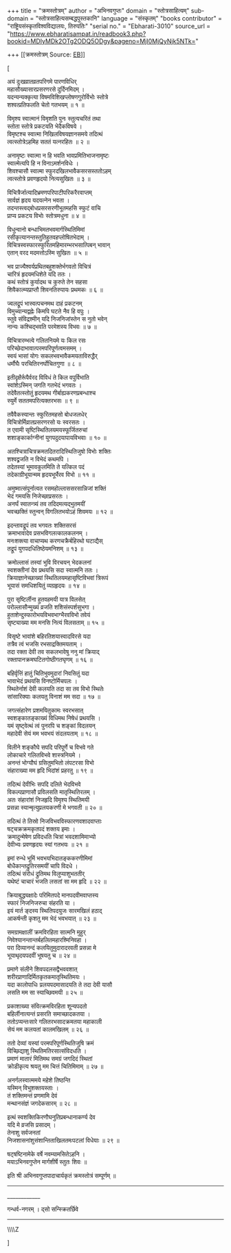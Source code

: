 +++
title = "क्रमस्तोत्रम्"
author = "अभिनवगुप्तः"
domain = "स्तोत्रसाहित्यम्"
sub-domain = "स्तोत्रसाहित्यसम्बद्धपुस्तकानि"
language = "संस्कृतम्"
"books contributor" = "राष्ट्रियसंस्कृतविश्वविद्यालयः, तिरुपतिः"
"serial no." = "Ebharati-3010"
source_url = "https://www.ebharatisampat.in/readbook3.php?bookid=MDIyMDk2OTg2ODQ5ODgy&pageno=MjI0MjQyNjk5NTk="

+++
[[क्रमस्तोत्रम्	Source: [EB](https://www.ebharatisampat.in/readbook3.php?bookid=MDIyMDk2OTg2ODQ5ODgy&pageno=MjI0MjQyNjk5NTk=)]]

\[



अयं दुःखव्रातव्रतपरिगमे पारणविधिर्  
महासौख्यासारप्रसरणरसे दुर्दिनमिदम् ।  
यदन्यन्यक्कृत्या विषमविशिखप्लोषणगुरोर्विभोः स्तोत्रे  
शश्वत्प्रतिफलति चेतो गतभयम् ॥ १ ॥

विमृश्य स्वात्मानं विमृशति पुनः स्तुत्यचरितं तथा  
स्तोता स्तोत्रे प्रकटयति भेदैकविषये ।  
विमृष्टश्च स्वात्मा निखिलविषयज्ञानसमये तदित्थं  
त्वत्स्तोत्रेऽहमिह सततं यत्नरहितः ॥ २ ॥

अनामृष्टः स्वात्मा न हि भवति भावप्रमितिभाजनामृष्टः  
स्वात्मेत्यपि हि न विनाऽमर्शनविधेः ।  
शिवश्चासौ स्वात्मा स्फुरदखिलभावैकसरसस्ततोऽहम्  
त्वत्स्तोत्रे प्रवणहृदयो नित्यसुखितः ॥ ३ ॥

विचित्रैर्जात्यादिभ्रमणपरिपाटीपरिकरैरवाप्तम्  
सार्वज्ञं हृदय यदयत्नेन भवता ।  
तदन्तस्त्वद्बोधप्रसरसरणीभूतमहसि स्फुटं वाचि  
प्राप्य प्रकटय विभोः स्तोत्रमधुना ॥ ४ ॥

विधुन्वानो बन्धाभिमतभवमार्गस्थितिमिमां  
रसीकृत्यानन्तस्तुतिहुतवहप्लोषितभेदाम् ।  
विचित्रस्वस्फारस्फुरितमहिमारम्भरभसात्पिबन् भावान्  
एतान् वरद मदमत्तोऽस्मि सुखितः ॥ ५ ॥

भव प्राज्यैश्वर्यप्रथितबहुशक्तेर्भगवतो विचित्रं  
चारित्रं हृदयमधिशेते यदि ततः ।  
कथं स्तोत्रं कुर्यादथ च कुरुते तेन सहसा  
शिवैकात्म्यप्राप्तौ शिवनतिरुपायः प्रथमकः ॥ ६ ॥

ज्वलद्रूपं भास्वत्पचनमथ दाहं प्रकटनम्  
विमुच्यान्यद्वह्नेः किमपि घटते नैव हि वपुः ।  
स्तुवे संविद्रश्मीन् यदि निजनिजांस्तेन स नुतो भवेन्  
नान्यः कश्चिद्भवति परमेशस्य विभवः ॥ ७ ॥

विचित्रारम्भत्वे गलितनियमे यः किल रसः  
परिच्छेदाभावात्परमपरिपूर्णत्वमसमम् ।  
स्वयं भासां योगः सकलभवभावैकमयताविरुद्धैर्  
धर्मौघैः परचितिरनर्घोचितगुणा ॥ ८ ॥

इतीदृक्षैर्रूपैर्वरद विविधं ते किल वपुर्विभाति  
स्वांशेऽस्मिन् जगति गतभेदं भगवतः ।  
तदेवैतत्स्तोतुं हृदयमथ गीर्बाह्यकरणप्रबन्धाश्च  
स्युर्मे सततमपरित्यक्तरभसः ॥ ९ ॥

तवैवैकस्यान्तः स्फुरितमहसो बोधजलधेर्  
विचित्रोर्मिव्रातप्रसरणरसो यः स्वरसतः ।  
त एवामी सृष्टिस्थितिलयमयस्फूर्जितरुचां  
शशाङ्कार्काग्नीनां युगपदुदयापायविभवाः ॥ १० ॥

अतश्चित्राचित्रक्रमतदितरादिस्थितिजुषो विभोः शक्तिः  
शश्वद्व्रजति न विभेदं कथमपि ।  
तदेतस्यां भूमावकुलमिति ते यत्किल पदं  
तदेकाग्रीभूयान्मम हृदयभूर्भैरव विभो ॥ ११ ॥

अमुष्मात्संपूर्नात्वत रसमहोल्लाससरसान्निजां शक्तिं  
भेदं गमयसि निजेच्छाप्रसरतः ।  
अनर्घं स्वातन्त्र्यं तव तदिदमत्यद्भुतमयीं  
भवच्छक्तिं स्तुन्वन् विगलितभयोऽहं शिवमयः ॥ १२ ॥

इदन्तावद्रूपं तव भगवतः शक्तिसरसं  
क्रमाभावादेव प्रसभविगलत्कालकलनम् ।  
मनःशक्त्या वाचाप्यथ करणचक्रैर्बहिरथो घटाद्यैस्  
तद्रूपं युगपदधितिष्ठेयमनिशम् ॥ १३ ॥

क्रमोल्लासं तस्यां भुवि विरचयन् भेदकलनां  
स्वशक्तीनां देव प्रथयसि सदा स्वात्मनि ततः ।  
क्रियाज्ञानेच्छाख्यां स्थितिलयमहासृष्टिविभवां त्रिरूपं  
भूयासं समधिशयितुं व्यग्रहृदयः ॥ १४ ॥

पुरा सृष्टिर्लीना हुतवहमयी यात्र विलसेत्  
परोल्लासौन्मुख्यं व्रजति शशिसंस्पर्शसुभगा ।  
हुताशेन्दुस्फारोभयविभवभाग्भैरवविभो तवेयं  
सृष्ट्याख्या मम मनसि नित्यं विलसताम् ॥ १५ ॥

विसृष्टे भावांशे बहिरतिशयास्वादविरसे यदा  
तत्रैव त्वं भजसि रभसाद्रक्तिमयताम् ।  
तदा रक्ता देवी तव सकलभावेषु ननु मां क्रियाद्  
रक्तापानक्रमघटितगोष्ठीगतघृणम् ॥ १६ ॥

बहिर्वृत्तिं हातुं चितिभुवमुदारां निवसितुं यदा  
भावाभेदं प्रथयसि विनष्टोर्मिचपलः ।  
स्थितेर्नाशं देवी कलयति तदा सा तव विभो स्थितेः  
सांसारिक्याः कलयतु विनाशं मम सदा ॥ १७ ॥

जगत्संहारेण प्रशमयितुकामः स्वरभसात्  
स्वशङ्कातङ्काख्यं विधिमथ निषेधं प्रथयसि ।  
यमं सृष्ट्वेत्थं त्वं पुनरपि च शङ्कां विदलयन्  
महादेवी सेयं मम भवभयं संदलयताम् ॥ १८ ॥

विलीने शङ्कौघे सपदि परिपूर्णे च विभवे गते  
लोकाचारे गलितविभवे शास्त्रनियमे ।  
अनन्तं भोग्यौघं ग्रसितुमभितो लंपटरसा विभो  
संहाराख्या मम हृदि भिदांशं प्रहरतु ॥ १९ ॥

तदित्थं देवीभिः सपदि दलिते भेदविभवे  
विकल्पप्राणासौ प्रविलसति मातृस्थितिरलम् ।  
अतः संहारांशं निजहृदि विमृश्य स्थितिमयी  
प्रसन्ना स्यान्मृत्युप्रलयकरणी मे भगवती ॥ २० ॥

तदित्थं ते तिस्रो निजविभवविस्फारणवशादवाप्ताः  
षट्चक्रक्रमकृतपदं शक्तय इमाः ।  
क्रमादुन्मेषेण प्रविदधति चित्रां भवदशामिमाभ्यो  
देवीभ्यः प्रवणहृदयः स्यां गतभयः ॥ २१ ॥

इमां रुन्धे भूमिं भवभयभिदातङ्ककरणीमिमां  
बोधैकान्तद्रुतिरसमयीं चापि विदधे ।  
तदित्थं संरोधं द्रुतिमथ विलुप्याशुभततीर्  
यथेष्टं चाचारं भजति लसतां सा मम हृदि ॥ २२ ॥

क्रियाबुद्ध्यक्षादेः परिमितपदे मानपदवीमवाप्तस्य  
स्फारं निजनिजरुचा संहरति या ।  
इयं मार्त ङ्दस्य स्थितिपदयुजः सारमखिलं हठाद्  
आकर्षन्ती कृशतु मम भेदं भवभयात् ॥ २३ ॥

समग्रामक्षालीं क्रमविरहिता सात्मनि मुहुर्  
निवेश्यानन्तान्तर्बहलितमहारश्मिनिवहा ।  
परा दिव्यानन्दं कलयितुमुदारादरवती प्रसन्ना मे  
भूयाथृदयपदवीं भूषयतु च ॥ २४ ॥

प्रमाणे संलीने शिवपदलसद्वैभववशात्  
शरीरप्राणादिर्मितकृतकमातृस्थितिमयः ।  
यदा कालोपाधिः प्रलयपदमासादयति ते तदा देवी यासौ  
लसति मम सा स्याच्छिवमयी ॥ २५ ॥

प्रकाशाख्या संवित्क्रमविरहिता शून्यपदतो  
बहिर्लीनात्यन्तं प्रसरति समाच्छादकतया ।  
ततोऽप्यन्तःसारे गलितरभसादक्रमतया महाकाली  
सेयं मम कलयतां कालमखिलम् ॥ २६ ॥

ततो देव्यां यस्यां परमपरिपूर्णस्थितिजुषि क्रमं  
विच्छिद्याशु स्थितिमतिरसात्संविदधति ।  
प्रमाणं मातारं मितिमथ समग्रं जगदिदं स्थितां  
क्रोडीकृत्य श्रयतु मम चित्तं चितिमिमाम् ॥ २७ ॥

अनर्गलस्वात्ममये महेशे तिष्ठन्ति  
यस्मिन् विभुशक्तयस्ताः ।  
तं शक्तिमन्तं प्रणमामि देवं  
मन्थानसंज्ञं जगदेकसारम् ॥ २८ ॥

इत्थं स्वशक्तिकिरणौघनुतिप्रबन्धानाकर्ण्य देव  
यदि मे व्रजसि प्रसादम् ।  
तेनाशु सर्वजनतां  
निजशासनांशुसंशान्तिताखिलतमःपटलां विधेयाः ॥ २९ ॥


षट्षष्टिनामेके वर्षे नवम्यामसितेऽहनि ।  
मयाऽभिनवगुप्तेन मार्गशीर्षे स्तुतः शिवः ॥

इति श्री अभिनवगुप्तपादाचार्यकृतं क्रमस्तोत्रं सम्पूर्णम् ॥

------------------------------------------------------------------------

\_\_\_\_\_\_\_\_\_\_\_\_


गन्धर्व-नगरम् । द्सो सन्स्क्रितर्छिवे

------------------------------------------------------------------------

\\\\\\\\Z  



\]

